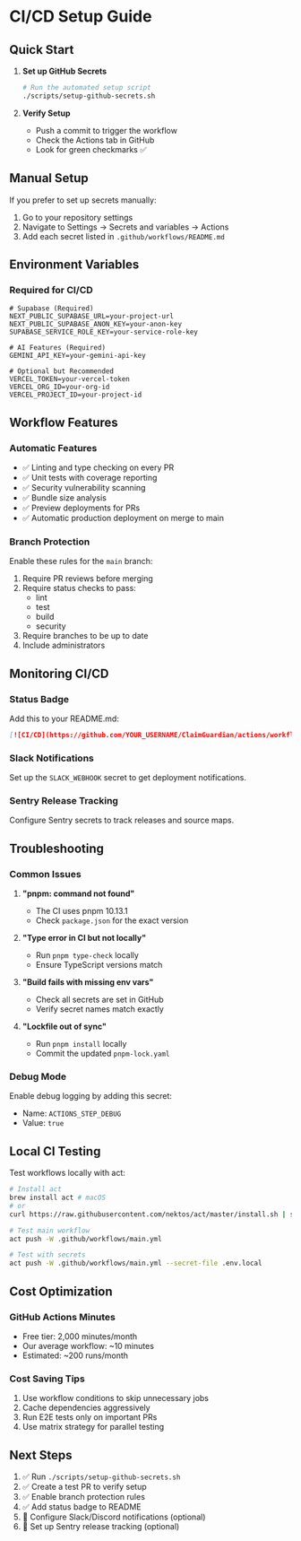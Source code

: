 # CI/CD Setup Guide

## Quick Start

1. **Set up GitHub Secrets**
   ```bash
   # Run the automated setup script
   ./scripts/setup-github-secrets.sh
   ```

2. **Verify Setup**
   - Push a commit to trigger the workflow
   - Check the Actions tab in GitHub
   - Look for green checkmarks ✅

## Manual Setup

If you prefer to set up secrets manually:

1. Go to your repository settings
2. Navigate to Settings → Secrets and variables → Actions
3. Add each secret listed in `.github/workflows/README.md`

## Environment Variables

### Required for CI/CD
```env
# Supabase (Required)
NEXT_PUBLIC_SUPABASE_URL=your-project-url
NEXT_PUBLIC_SUPABASE_ANON_KEY=your-anon-key
SUPABASE_SERVICE_ROLE_KEY=your-service-role-key

# AI Features (Required)
GEMINI_API_KEY=your-gemini-api-key

# Optional but Recommended
VERCEL_TOKEN=your-vercel-token
VERCEL_ORG_ID=your-org-id
VERCEL_PROJECT_ID=your-project-id
```

## Workflow Features

### Automatic Features
- ✅ Linting and type checking on every PR
- ✅ Unit tests with coverage reporting
- ✅ Security vulnerability scanning
- ✅ Bundle size analysis
- ✅ Preview deployments for PRs
- ✅ Automatic production deployment on merge to main

### Branch Protection

Enable these rules for the `main` branch:
1. Require PR reviews before merging
2. Require status checks to pass:
   - lint
   - test
   - build
   - security
3. Require branches to be up to date
4. Include administrators

## Monitoring CI/CD

### Status Badge
Add this to your README.md:
```markdown
[![CI/CD](https://github.com/YOUR_USERNAME/ClaimGuardian/actions/workflows/main.yml/badge.svg)](https://github.com/YOUR_USERNAME/ClaimGuardian/actions/workflows/main.yml)
```

### Slack Notifications
Set up the `SLACK_WEBHOOK` secret to get deployment notifications.

### Sentry Release Tracking
Configure Sentry secrets to track releases and source maps.

## Troubleshooting

### Common Issues

1. **"pnpm: command not found"**
   - The CI uses pnpm 10.13.1
   - Check `package.json` for the exact version

2. **"Type error in CI but not locally"**
   - Run `pnpm type-check` locally
   - Ensure TypeScript versions match

3. **"Build fails with missing env vars"**
   - Check all secrets are set in GitHub
   - Verify secret names match exactly

4. **"Lockfile out of sync"**
   - Run `pnpm install` locally
   - Commit the updated `pnpm-lock.yaml`

### Debug Mode

Enable debug logging by adding this secret:
- Name: `ACTIONS_STEP_DEBUG`
- Value: `true`

## Local CI Testing

Test workflows locally with act:
```bash
# Install act
brew install act # macOS
# or
curl https://raw.githubusercontent.com/nektos/act/master/install.sh | sudo bash # Linux

# Test main workflow
act push -W .github/workflows/main.yml

# Test with secrets
act push -W .github/workflows/main.yml --secret-file .env.local
```

## Cost Optimization

### GitHub Actions Minutes
- Free tier: 2,000 minutes/month
- Our average workflow: ~10 minutes
- Estimated: ~200 runs/month

### Cost Saving Tips
1. Use workflow conditions to skip unnecessary jobs
2. Cache dependencies aggressively
3. Run E2E tests only on important PRs
4. Use matrix strategy for parallel testing

## Next Steps

1. ✅ Run `./scripts/setup-github-secrets.sh`
2. ✅ Create a test PR to verify setup
3. ✅ Enable branch protection rules
4. ✅ Add status badge to README
5. 📝 Configure Slack/Discord notifications (optional)
6. 📝 Set up Sentry release tracking (optional)
